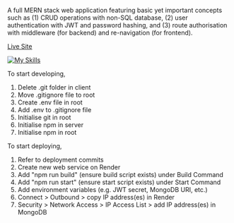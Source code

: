 A full MERN stack web application featuring basic yet important concepts such as (1) CRUD operations with non-SQL database, (2) user authentication with JWT and password hashing, and (3) route authorisation with middleware (for backend) and re-navigation (for frontend).

[Live Site](https://mern-tutorial-ale1.onrender.com/)

[![My Skills](https://skillicons.dev/icons?i=react,nodejs,express,mongodb)](https://skillicons.dev)

To start developing,

1. Delete .git folder in client
2. Move .gitignore file to root
3. Create .env file in root
4. Add .env to .gitignore file
5. Initialise git in root
6. Initialise npm in server
7. Initialise npm in root

To start deploying,

1. Refer to deployment commits
2. Create new web service on Render
3. Add "npm run build" (ensure build script exists) under Build Command
4. Add "npm run start" (ensure start script exists) under Start Command
5. Add environment variables (e.g. JWT secret, MongoDB URI, etc.)
6. Connect > Outbound > copy IP address(es) in Render
7. Security > Network Access > IP Access List > add IP address(es) in MongoDB
